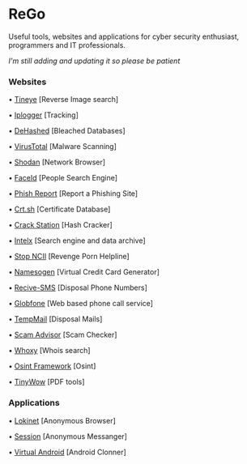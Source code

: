 # ReGo
Useful tools, websites and applications for cyber security enthusiast, programmers and IT professionals. 


*I'm still adding and updating it so please be patient*

### Websites

• [Tineye](https://tineye.com/) [Reverse Image search]

• [Iplogger](https://iplogger.org/) [Tracking]

• [DeHashed](https://www.dehashed.com/) [Bleached Databases]

• [VirusTotal](https://www.virustotal.com/) [Malware Scanning]

• [Shodan](https://www.shodan.io/) [Network Browser]

• [FaceId](https://facecheck.id/) [People Search Engine]

• [Phish Report](https://phish.report/) [Report a Phishing Site]

• [Crt.sh](https://crt.sh/) [Certificate Database]

• [Crack Station](https://crackstation.net/) [Hash Cracker]

• [Intelx](https://intelx.io/) [Search engine and data archive]

• [Stop NCII](https://stopncii.org/) [Revenge Porn Helpline]

• [Namesogen](https://namso-gen.com/) [Virtual Credit Card Generator]

• [Recive-SMS](https://receive-smss.com/) [Disposal Phone Numbers]

• [Globfone](https://globfone.com/) [Web based phone call service]

• [TempMail](https://tempmail.org) [Disposal Mails]

• [Scam Advisor](https://www.scamadviser.com/) [Scam Checker]

• [Whoxy](https://www.whoxy.com/) [Whois search]

• [Osint Framework](https://osintframework.com/) [Osint]

• [TinyWow](https://tinywow.com/) [PDF tools]


### Applications 

• [Lokinet](https://lokinet.org/) [Anonymous Browser]

• [Session](https://getsession.org/) [Anonymous Messanger]

• [Virtual Android](https://play.google.com/store/apps/details?id=com.pspace.vandroid) [Android Clonner]


